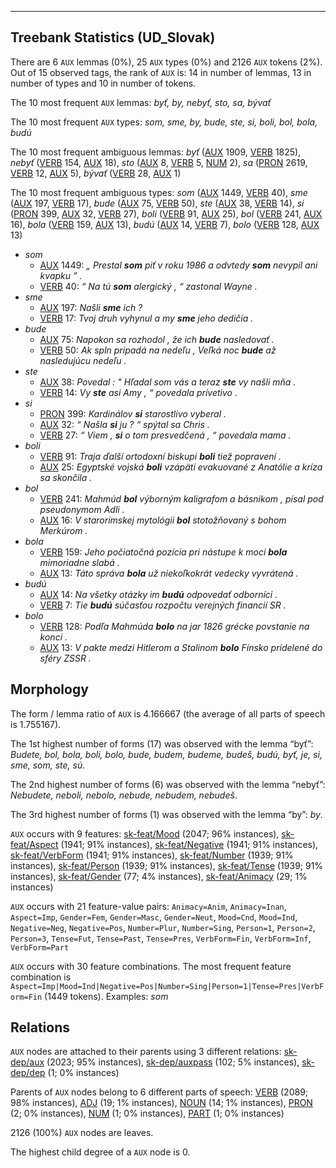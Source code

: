 

--------------------------------------------------------------------------------

## Treebank Statistics (UD_Slovak)

There are 6 `AUX` lemmas (0%), 25 `AUX` types (0%) and 2126 `AUX` tokens (2%).
Out of 15 observed tags, the rank of `AUX` is: 14 in number of lemmas, 13 in number of types and 10 in number of tokens.

The 10 most frequent `AUX` lemmas: <em>byť, by, nebyť, sto, sa, bývať</em>

The 10 most frequent `AUX` types:  <em>som, sme, by, bude, ste, si, boli, bol, bola, budú</em>

The 10 most frequent ambiguous lemmas: <em>byť</em> ([AUX]() 1909, [VERB]() 1825), <em>nebyť</em> ([VERB]() 154, [AUX]() 18), <em>sto</em> ([AUX]() 8, [VERB]() 5, [NUM]() 2), <em>sa</em> ([PRON]() 2619, [VERB]() 12, [AUX]() 5), <em>bývať</em> ([VERB]() 28, [AUX]() 1)

The 10 most frequent ambiguous types:  <em>som</em> ([AUX]() 1449, [VERB]() 40), <em>sme</em> ([AUX]() 197, [VERB]() 17), <em>bude</em> ([AUX]() 75, [VERB]() 50), <em>ste</em> ([AUX]() 38, [VERB]() 14), <em>si</em> ([PRON]() 399, [AUX]() 32, [VERB]() 27), <em>boli</em> ([VERB]() 91, [AUX]() 25), <em>bol</em> ([VERB]() 241, [AUX]() 16), <em>bola</em> ([VERB]() 159, [AUX]() 13), <em>budú</em> ([AUX]() 14, [VERB]() 7), <em>bolo</em> ([VERB]() 128, [AUX]() 13)


* <em>som</em>
  * [AUX]() 1449: <em>„ Prestal <b>som</b> piť v roku 1986 a odvtedy <b>som</b> nevypil ani kvapku ” .</em>
  * [VERB]() 40: <em>“ Na tú <b>som</b> alergický , “ zastonal Wayne .</em>
* <em>sme</em>
  * [AUX]() 197: <em>Našli <b>sme</b> ich ?</em>
  * [VERB]() 17: <em>Tvoj druh vyhynul a my <b>sme</b> jeho dedičia .</em>
* <em>bude</em>
  * [AUX]() 75: <em>Napokon sa rozhodol , že ich <b>bude</b> nasledovať .</em>
  * [VERB]() 50: <em>Ak spln pripadá na nedeľu , Veľká noc <b>bude</b> až nasledujúcu nedeľu .</em>
* <em>ste</em>
  * [AUX]() 38: <em>Povedal : " Hľadal som vás a teraz <b>ste</b> vy našli mňa .</em>
  * [VERB]() 14: <em>Vy <b>ste</b> asi Amy , “ povedala prívetivo .</em>
* <em>si</em>
  * [PRON]() 399: <em>Kardinálov <b>si</b> starostlivo vyberal .</em>
  * [AUX]() 32: <em>“ Našla <b>si</b> ju ? “ spýtal sa Chris .</em>
  * [VERB]() 27: <em>“ Viem , <b>si</b> o tom presvedčená , “ povedala mama .</em>
* <em>boli</em>
  * [VERB]() 91: <em>Traja ďalší ortodoxní biskupi <b>boli</b> tiež popravení .</em>
  * [AUX]() 25: <em>Egyptské vojská <b>boli</b> vzápätí evakuované z Anatólie a kríza sa skončila .</em>
* <em>bol</em>
  * [VERB]() 241: <em>Mahmúd <b>bol</b> výborným kaligrafom a básnikom , písal pod pseudonymom Adli .</em>
  * [AUX]() 16: <em>V starorímskej mytológii <b>bol</b> stotožňovaný s bohom Merkúrom .</em>
* <em>bola</em>
  * [VERB]() 159: <em>Jeho počiatočná pozícia pri nástupe k moci <b>bola</b> mimoriadne slabá .</em>
  * [AUX]() 13: <em>Táto správa <b>bola</b> už niekoľkokrát vedecky vyvrátená .</em>
* <em>budú</em>
  * [AUX]() 14: <em>Na všetky otázky im <b>budú</b> odpovedať odborníci .</em>
  * [VERB]() 7: <em>Tie <b>budú</b> súčasťou rozpočtu verejných financií SR .</em>
* <em>bolo</em>
  * [VERB]() 128: <em>Podľa Mahmúda <b>bolo</b> na jar 1826 grécke povstanie na konci .</em>
  * [AUX]() 13: <em>V pakte medzi Hitlerom a Stalinom <b>bolo</b> Fínsko pridelené do sféry ZSSR .</em>

## Morphology

The form / lemma ratio of `AUX` is 4.166667 (the average of all parts of speech is 1.755167).

The 1st highest number of forms (17) was observed with the lemma “byť”: <em>Budete, bol, bola, boli, bolo, bude, budem, budeme, budeš, budú, byť, je, si, sme, som, ste, sú</em>.

The 2nd highest number of forms (6) was observed with the lemma “nebyť”: <em>Nebudete, neboli, nebolo, nebude, nebudem, nebudeš</em>.

The 3rd highest number of forms (1) was observed with the lemma “by”: <em>by</em>.

`AUX` occurs with 9 features: [sk-feat/Mood]() (2047; 96% instances), [sk-feat/Aspect]() (1941; 91% instances), [sk-feat/Negative]() (1941; 91% instances), [sk-feat/VerbForm]() (1941; 91% instances), [sk-feat/Number]() (1939; 91% instances), [sk-feat/Person]() (1939; 91% instances), [sk-feat/Tense]() (1939; 91% instances), [sk-feat/Gender]() (77; 4% instances), [sk-feat/Animacy]() (29; 1% instances)

`AUX` occurs with 21 feature-value pairs: `Animacy=Anim`, `Animacy=Inan`, `Aspect=Imp`, `Gender=Fem`, `Gender=Masc`, `Gender=Neut`, `Mood=Cnd`, `Mood=Ind`, `Negative=Neg`, `Negative=Pos`, `Number=Plur`, `Number=Sing`, `Person=1`, `Person=2`, `Person=3`, `Tense=Fut`, `Tense=Past`, `Tense=Pres`, `VerbForm=Fin`, `VerbForm=Inf`, `VerbForm=Part`

`AUX` occurs with 30 feature combinations.
The most frequent feature combination is `Aspect=Imp|Mood=Ind|Negative=Pos|Number=Sing|Person=1|Tense=Pres|VerbForm=Fin` (1449 tokens).
Examples: <em>som</em>


## Relations

`AUX` nodes are attached to their parents using 3 different relations: [sk-dep/aux]() (2023; 95% instances), [sk-dep/auxpass]() (102; 5% instances), [sk-dep/dep]() (1; 0% instances)

Parents of `AUX` nodes belong to 6 different parts of speech: [VERB]() (2089; 98% instances), [ADJ]() (19; 1% instances), [NOUN]() (14; 1% instances), [PRON]() (2; 0% instances), [NUM]() (1; 0% instances), [PART]() (1; 0% instances)

2126 (100%) `AUX` nodes are leaves.

The highest child degree of a `AUX` node is 0.

